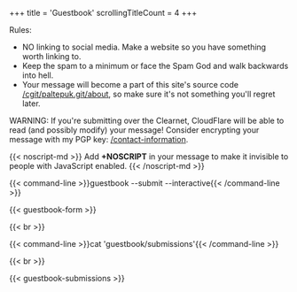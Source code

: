 +++
title               = 'Guestbook'
scrollingTitleCount = 4
+++

Rules:

- NO linking to social media. Make a website so you have something worth linking to.
- Keep the spam to a minimum or face the Spam God and walk backwards into hell.
- Your message will become a part of this site's source code [/cgit/paltepuk.git/about](/cgit/paltepuk.git/about/), so make sure it's not something you'll regret later.

WARNING: If you're submitting over the Clearnet, CloudFlare will be able to read
(and possibly modify) your message! Consider encrypting your message with my PGP
key:
[/contact-information](/contact-information/).

{{< noscript-md >}}
Add **+NOSCRIPT** in your message to make it invisible to people with JavaScript
enabled.
{{< /noscript-md >}}

{{< command-line  >}}guestbook --submit --interactive{{< /command-line >}}

{{< guestbook-form >}}

{{< br >}}

{{< command-line  >}}cat 'guestbook/submissions'{{< /command-line >}}

{{< br >}}

{{< guestbook-submissions >}}
